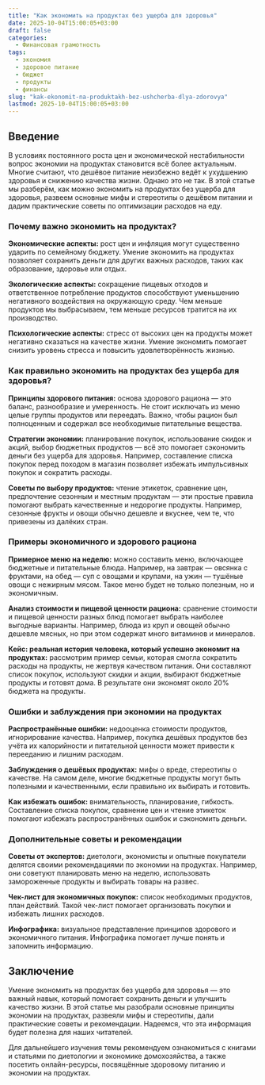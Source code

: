 ```yaml
---
title: "Как экономить на продуктах без ущерба для здоровья"
date: 2025-10-04T15:00:05+03:00
draft: false
categories:
  - Финансовая грамотность
tags:
  - экономия
  - здоровое питание
  - бюджет
  - продукты
  - финансы
slug: "kak-ekonomit-na-produktakh-bez-ushcherba-dlya-zdorovya"
lastmod: 2025-10-04T15:00:05+03:00
---
```


## Введение

В условиях постоянного роста цен и экономической нестабильности вопрос экономии на продуктах становится всё более актуальным. Многие считают, что дешёвое питание неизбежно ведёт к ухудшению здоровья и снижению качества жизни. Однако это не так. В этой статье мы разберём, как можно экономить на продуктах без ущерба для здоровья, развеем основные мифы и стереотипы о дешёвом питании и дадим практические советы по оптимизации расходов на еду.

### Почему важно экономить на продуктах?

**Экономические аспекты:** рост цен и инфляция могут существенно ударить по семейному бюджету. Умение экономить на продуктах позволяет сохранить деньги для других важных расходов, таких как образование, здоровье или отдых.

**Экологические аспекты:** сокращение пищевых отходов и ответственное потребление продуктов способствуют уменьшению негативного воздействия на окружающую среду. Чем меньше продуктов мы выбрасываем, тем меньше ресурсов тратится на их производство.

**Психологические аспекты:** стресс от высоких цен на продукты может негативно сказаться на качестве жизни. Умение экономить помогает снизить уровень стресса и повысить удовлетворённость жизнью.

### Как правильно экономить на продуктах без ущерба для здоровья?

**Принципы здорового питания:** основа здорового рациона — это баланс, разнообразие и умеренность. Не стоит исключать из меню целые группы продуктов или переедать. Важно, чтобы рацион был полноценным и содержал все необходимые питательные вещества.

**Стратегии экономии:** планирование покупок, использование скидок и акций, выбор бюджетных продуктов — всё это помогает сэкономить деньги без ущерба для здоровья. Например, составление списка покупок перед походом в магазин позволяет избежать импульсивных покупок и сократить расходы.

**Советы по выбору продуктов:** чтение этикеток, сравнение цен, предпочтение сезонным и местным продуктам — эти простые правила помогают выбрать качественные и недорогие продукты. Например, сезонные фрукты и овощи обычно дешевле и вкуснее, чем те, что привезены из далёких стран.

### Примеры экономичного и здорового рациона

**Примерное меню на неделю:** можно составить меню, включающее бюджетные и питательные блюда. Например, на завтрак — овсянка с фруктами, на обед — суп с овощами и крупами, на ужин — тушёные овощи с нежирным мясом. Такое меню будет не только полезным, но и экономичным.

**Анализ стоимости и пищевой ценности рациона:** сравнение стоимости и пищевой ценности разных блюд помогает выбрать наиболее выгодные варианты. Например, блюда из круп и овощей обычно дешевле мясных, но при этом содержат много витаминов и минералов.

**Кейс: реальная история человека, который успешно экономит на продуктах:** рассмотрим пример семьи, которая смогла сократить расходы на продукты, не жертвуя качеством питания. Они составляют список покупок, используют скидки и акции, выбирают бюджетные продукты и готовят дома. В результате они экономят около 20% бюджета на продукты.

### Ошибки и заблуждения при экономии на продуктах

**Распространённые ошибки:** недооценка стоимости продуктов, игнорирование качества. Например, покупка дешёвых продуктов без учёта их калорийности и питательной ценности может привести к перееданию и лишним расходам.

**Заблуждения о дешёвых продуктах:** мифы о вреде, стереотипы о качестве. На самом деле, многие бюджетные продукты могут быть полезными и качественными, если правильно их выбирать и готовить.

**Как избежать ошибок:** внимательность, планирование, гибкость. Составление списка покупок, сравнение цен и чтение этикеток помогают избежать распространённых ошибок и сэкономить деньги.

### Дополнительные советы и рекомендации

**Советы от экспертов:** диетологи, экономисты и опытные покупатели делятся своими рекомендациями по экономии на продуктах. Например, они советуют планировать меню на неделю, использовать замороженные продукты и выбирать товары на развес.

**Чек-лист для экономичных покупок:** список необходимых продуктов, план действий. Такой чек-лист помогает организовать покупки и избежать лишних расходов.

**Инфографика:** визуальное представление принципов здорового и экономичного питания. Инфографика помогает лучше понять и запомнить информацию.

## Заключение

Умение экономить на продуктах без ущерба для здоровья — это важный навык, который помогает сохранить деньги и улучшить качество жизни. В этой статье мы разобрали основные принципы экономии на продуктах, развеяли мифы и стереотипы, дали практические советы и рекомендации. Надеемся, что эта информация будет полезна для наших читателей.

Для дальнейшего изучения темы рекомендуем ознакомиться с книгами и статьями по диетологии и экономике домохозяйства, а также посетить онлайн-ресурсы, посвящённые здоровому питанию и экономии на продуктах.
